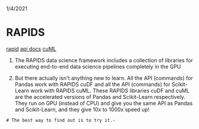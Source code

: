 
1/4/2021


# RAPIDS
[rapid](https://rapids.ai/start.html)
[api docs](https://docs.rapids.ai/api)
[cuML](https://www.kaggle.com/cdeotte/rapids-cuml-knn-find-duplicates)

1. 
    The RAPIDS data science framework includes a collection of libraries for executing end-to-end data science pipelines completely in the GPU

2. 
   But there actually isn't anything new to learn. All the API (commands) for Pandas work with RAPIDS cuDF and all the API (commands) for Scikit-Learn work with RAPIDS cuML. These RAPIDS libraries cuDF and cuML are the accelerated versions of Pandas and Scikit-Learn respectively. They run on GPU (instead of CPU) and give you the same API as Pandas and Scikit-Learn, and they give 10x to 1000x speed up!

```# The best way to find out is to try it.- ```